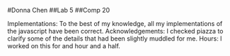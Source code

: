 #Donna Chen
##Lab 5
##Comp 20

Implementations: 
	To the best of my knowledge, all my implementations of the javascript have been correct.
Acknowledgements: 
	I checked piazza to clarify some of the details that had been slightly muddled for me.
Hours: 
	I worked on this for and hour and a half.